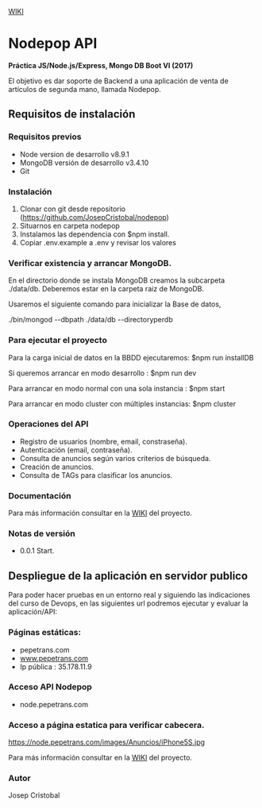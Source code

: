 [WIKI](https://github.com/JosepCristobal/nodepop/wiki)
# **Nodepop API**
**Práctica JS/Node.js/Express, Mongo DB Boot VI (2017)**

El objetivo es dar soporte de Backend a una aplicación de venta de artículos de segunda mano, llamada Nodepop.

## Requisitos de instalación

### Requisitos previos
* Node version de desarrollo v8.9.1
* MongoDB versión de desarrollo v3.4.10
* Git

### Instalación
1. Clonar con git desde repositorio (https://github.com/JosepCristobal/nodepop)
2. Situarnos en carpeta nodepop
3. Instalamos las dependencia con $npm install.
4. Copiar .env.example a .env y revisar los valores
 
### Verificar existencia y arrancar MongoDB. 

En el directorio donde se instala MongoDB creamos la subcarpeta ./data/db.
Deberemos estar en la carpeta raiz de MongoDB.

Usaremos el siguiente comando para inicializar la Base de datos,

./bin/mongod --dbpath ./data/db --directoryperdb


### Para ejecutar el proyecto
Para la carga inicial de datos en la BBDD ejecutaremos:
$npm run installDB

Si queremos arrancar en modo desarrollo :
$npm run dev

Para arrancar en modo normal con una sola instancia :
$npm start

Para arrancar en modo cluster con múltiples instancias:
$npm cluster

### Operaciones del API
* Registro de usuarios (nombre, email, constraseña).
* Autenticación (email, contraseña).
* Consulta de anuncios según varios criterios de búsqueda.
* Creación de anuncios.
* Consulta de TAGs para clasificar los anuncios.

### Documentación 
Para más información consultar en la [WIKI](https://github.com/JosepCristobal/nodepop/wiki) del proyecto.

### Notas de versión
* 0.0.1 Start.

## Despliegue de la aplicación en servidor publico
Para poder hacer pruebas en un entorno real y siguiendo las indicaciones del curso de Devops, en las siguientes url
podremos ejecutar y evaluar la aplicación/API:

 ### Páginas estáticas:
  * pepetrans.com
  * www.pepetrans.com
  * Ip pública : 35.178.11.9
 
 ### Acceso API Nodepop
  * node.pepetrans.com
 
 ### Acceso a página estatica para verificar cabecera.
   https://node.pepetrans.com/images/Anuncios/iPhone5S.jpg
   
  Para más información consultar en la [WIKI](https://github.com/JosepCristobal/nodepop/wiki/Servidor-para-DevOps) del proyecto.

### Autor
 Josep Cristobal
 
 
